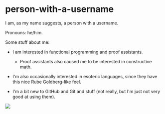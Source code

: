 # person-with-a-username

I am, as my name suggests, a person with a username.

Pronouns: he/him.

Some stuff about me:

- I am interested in functional programming and proof assistants.

  - Proof assistants also caused me to be interested in constructive math.

- I'm also occasionally interested in esoteric languages, since they have this nice Rube Goldberg-like feel.

- I'm a bit new to GitHub and Git and stuff (not really, but I'm just not very good at using them).

<img src="https://github-readme-stats.vercel.app/api?username=person-with-a-username&show_icons=true&theme=vision-friendly-dark" />
